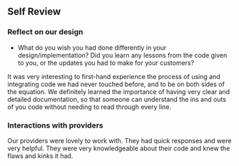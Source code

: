 ## Self Review

### Reflect on our design
- What do you wish you had done differently in your design/implementation? Did you learn any 
lessons from the code given to you, or the updates you had to make for your customers?


It was very interesting to first-hand experience the process of using and integrating code we had
never touched before, and to be on both sides of the equation. We definitely learned the importance
of having very clear and detailed documentation, so that someone can understand the ins and outs
of you code without needing to read through every line.

### Interactions with providers
Our providers were lovely to work with. They had quick responses and were very helpful. They were
very knowledgeable about their code and knew the flaws and kinks it had.
